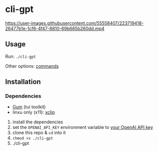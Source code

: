 # cli-gpt

https://user-images.githubusercontent.com/55558407/223719418-26477b1e-1cf6-4f47-8810-69b665b260dd.mp4

## Usage

Run: `./cli-gpt`

Other options: [commands](./commands.md)

## Installation

### Dependencies

- [Gum](https://github.com/charmbracelet/gum) (tui toolkit)
- linxu only (x11): [xclip](https://github.com/astrand/xclip)

1. install the dependencies
2. set the `OPENAI_API_KEY` environment variable to [your OpenAI API key](https://help.openai.com/en/articles/4936850-where-do-i-find-my-secret-api-key)
3. clone this repo & `cd` into it
4. `chmod +x ./cli-gpt`
5. ./cli-gpt
